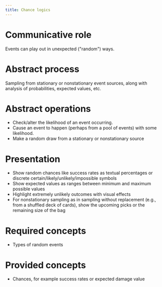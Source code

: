 ```yaml
---
title: Chance logics 
---
```


# Communicative role

Events can play out in unexpected ("random") ways.

# Abstract process

Sampling from stationary or nonstationary event sources, along with analysis of probabilities, expected values, etc.

# Abstract operations

* Check/alter the likelihood of an event occurring.
* Cause an event to happen (perhaps from a pool of events) with some likelihood.
* Make a random draw from a stationary or nonstationary source

# Presentation

* Show random chances like success rates as textual percentages or discrete certain/likely/unlikely/impossible symbols
* Show expected values as ranges between minimum and maximum possible values
* Highlight extremely unlikely outcomes with visual effects
* For nonstationary sampling as in sampling without replacement (e.g., from a shuffled deck of cards), show the upcoming picks or the remaining size of the bag

# Required concepts

* Types of random events

# Provided concepts

* Chances, for example success rates or expected damage value
